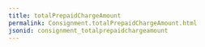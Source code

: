 ```yaml
---
title: totalPrepaidChargeAmount
permalink: Consignment.totalPrepaidChargeAmount.html
jsonid: consignment_totalprepaidchargeamount
---
```

